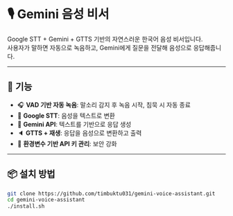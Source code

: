 # 🎙️ Gemini 음성 비서

Google STT + Gemini + GTTS 기반의 자연스러운 한국어 음성 비서입니다.  
사용자가 말하면 자동으로 녹음하고, Gemini에게 질문을 전달해 음성으로 응답해줍니다.

---

## 🚀 기능

- 🎧 **VAD 기반 자동 녹음**: 말소리 감지 후 녹음 시작, 침묵 시 자동 종료
- 🧠 **Google STT**: 음성을 텍스트로 변환
- 🤖 **Gemini API**: 텍스트를 기반으로 응답 생성
- 🔈 **GTTS + 재생**: 응답을 음성으로 변환하고 출력
- 🔐 **환경변수 기반 API 키 관리**: 보안 강화

---

## 📦 설치 방법

```bash
git clone https://github.com/timbuktu031/gemini-voice-assistant.git
cd gemini-voice-assistant
./install.sh
